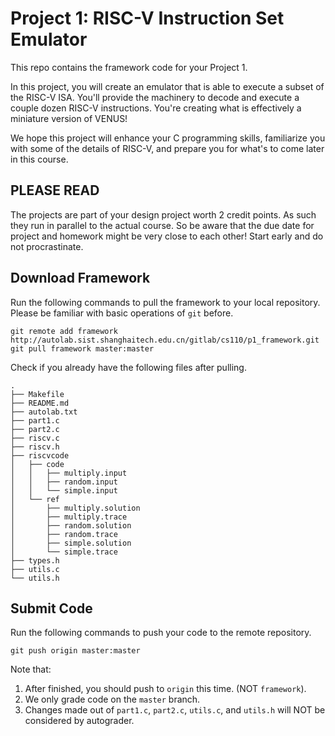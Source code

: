 # Project 1: RISC-V Instruction Set Emulator

This repo contains the framework code for your Project 1.

In this project, you will create an emulator that is able to execute a subset of the RISC-V ISA. You'll provide the machinery to decode and execute a couple dozen RISC-V instructions. You're creating what is effectively a miniature version of VENUS!

We hope this project will enhance your C programming skills, familiarize you with some of the details of RISC-V, and prepare you for what's to come later in this course.

## PLEASE READ

The projects are part of your design project worth 2 credit points. As such they run in parallel to the actual course. So be aware that the due date for project and homework might be very close to each other! Start early and do not procrastinate.

## Download Framework

Run the following commands to pull the framework to your local repository. Please be familiar with basic operations of `git` before.

```
git remote add framework http://autolab.sist.shanghaitech.edu.cn/gitlab/cs110/p1_framework.git
git pull framework master:master
```

Check if you already have the following files after pulling.

```
.
├── Makefile
├── README.md
├── autolab.txt
├── part1.c
├── part2.c
├── riscv.c
├── riscv.h
├── riscvcode
│   ├── code
│   │   ├── multiply.input
│   │   ├── random.input
│   │   └── simple.input
│   └── ref
│       ├── multiply.solution
│       ├── multiply.trace
│       ├── random.solution
│       ├── random.trace
│       ├── simple.solution
│       └── simple.trace
├── types.h
├── utils.c
└── utils.h
```

## Submit Code

Run the following commands to push your code to the remote repository.

```
git push origin master:master
```

Note that:
1. After finished, you should push to `origin` this time. (NOT `framework`).
2. We only grade code on the `master` branch.
3. Changes made out of `part1.c`, `part2.c`, `utils.c`, and `utils.h` will NOT be considered by autograder.
